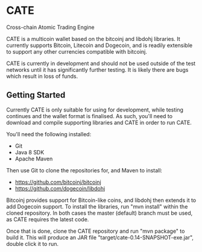 CATE
====

Cross-chain Atomic Trading Engine

CATE is a multicoin wallet based on the bitcoinj and libdohj libraries.
It currently supports Bitcoin, Litecoin and Dogecoin, and is readily
extensible to support any other currencies compatible with bitcoinj.

CATE is currently in development and should not be used outside of the
test networks until it has significantly further testing. It is likely
there are bugs which result in loss of funds.


Getting Started
---------------

Currently CATE is only suitable for using for development, while testing continues
and the wallet format is finalised. As such, you'll need to download and compile
supporting libraries and CATE in order to run CATE.

You'll need the following installed:

* Git
* Java 8 SDK
* Apache Maven

Then use Git to clone the repositories for, and Maven to install:

* https://github.com/bitcoinj/bitcoinj
* https://github.com/dogecoin/libdohj

Bitcoinj provides support for Bitcoin-like coins, and libdohj then extends it to
add Dogecoin support. To install the libraries, run "mvn install" within the cloned
repository. In both cases the master (default) branch must be used, as CATE requires
the latest code.

Once that is done, clone the CATE repository and run "mvn package" to build it.
This will produce an JAR file "target/cate-0.14-SNAPSHOT-exe.jar", double click
it to run.
